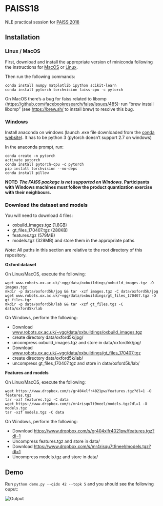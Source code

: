 # PAISS18
NLE practical session for [PAISS 2018](https://project.inria.fr/paiss/)

## Installation

### Linux / MacOS

First, download and install the appropriate version of miniconda following the instructions for [MacOS](https://conda.io/docs/user-guide/install/macos.html) or [Linux](https://conda.io/docs/user-guide/install/linux.html).

Then run the following commands:

```
conda install numpy matplotlib ipython scikit-learn
conda install pytorch torchvision faiss-cpu -c pytorch
```

On MacOS there’s a bug for faiss related to libomp (https://github.com/facebookresearch/faiss/issues/485): run “brew install libomp”  (see https://brew.sh/ to install brew) to resolve this bug.

### Windows

Install anaconda on windows (launch .exe file downloaded from the [conda website](https://conda.io/docs/user-guide/install/windows.html)). It has to be python 3 (pytorch doesn’t support 2.7 on windows)

In the anaconda prompt, run:

```
conda create -n pytorch
activate pytorch
conda install pytorch-cpu -c pytorch
pip install torchvision --no-deps
conda install pillow
```

**NOTE: _The FAISS package is not supported on Windows._ Participants with Windows machines must follow the product quantization exercise with their neighbours.**

### Download the dataset and models

You will need to download 4 files:
- oxbuild_images.tgz (1.8GB)
- gt_files_170407.tgz (280KB)
- features.tgz (579MB)
- models.tgz (328MB)
and store them in the appropriate paths.

_Note:_ All paths in this section are relative to the root directory of this repository.

**Oxford dataset**

On Linux/MacOS, execute the following:
```
wget www.robots.ox.ac.uk/~vgg/data/oxbuildings/oxbuild_images.tgz -O images.tgz
mkdir -p data/oxford5k/jpg && tar -xzf images.tgz -C data/oxford5k/jpg
wget www.robots.ox.ac.uk/~vgg/data/oxbuildings/gt_files_170407.tgz -O gt_files.tgz
mkdir -p data/oxford5k/lab && tar -xzf gt_files.tgz -C data/oxford5k/lab
```

On Windows, perform the following:
- Download www.robots.ox.ac.uk/~vgg/data/oxbuildings/oxbuild_images.tgz
- create directory data/oxford5k/jpg/
- uncompress oxbuild_images.tgz and store in data/oxford5k/jpg/
- Download www.robots.ox.ac.uk/~vgg/data/oxbuildings/gt_files_170407.tgz
- create directory data/oxford5k/lab/
- uncompress gt_files_170407.tgz and store in data/oxford5k/lab/

**Features and models**

On Linux/MacOS, execute the following:
```
wget https://www.dropbox.com/s/gr404xlfr4021pw/features.tgz?dl=1 -O features.tgz
tar -xzf features.tgz -C data
wget https://www.dropbox.com/s/mr4risqu7t9neel/models.tgz?dl=1 -O models.tgz
tar -xzf models.tgz -C data
```
On Windows, perform the following:
- Download https://www.dropbox.com/s/gr404xlfr4021pw/features.tgz?dl=1
- Uncompress features.tgz and store in data/
- Download https://www.dropbox.com/s/mr4risqu7t9neel/models.tgz?dl=1
- Uncompress models.tgz and store in data/


## Demo

Run `python demo.py --qidx 42 --topk 5` and you should see the following ouput:

![Output](https://www.dropbox.com/s/pgboc4yrehvdsh7/out.png?raw=1)
